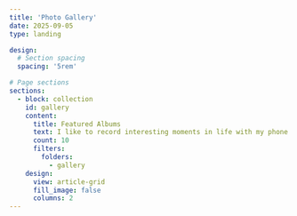 ```yaml
---
title: 'Photo Gallery'
date: 2025-09-05
type: landing

design:
  # Section spacing
  spacing: '5rem'

# Page sections
sections:
  - block: collection
    id: gallery
    content:
      title: Featured Albums
      text: I like to record interesting moments in life with my phone. Here are some silhouettes from my albums.
      count: 10
      filters:
        folders:
          - gallery
    design:
      view: article-grid
      fill_image: false
      columns: 2
---
```

  